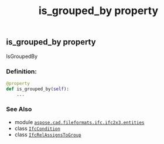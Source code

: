 ﻿---
title: is_grouped_by property
second_title: Aspose.CAD for Python via .NET API References
description: 
type: docs
weight: 60
url: /aspose.cad.fileformats.ifc.ifc2x3.entities/ifccondition/is_grouped_by/
is_root: false
---

## is_grouped_by property


IsGroupedBy
### Definition:
```python
@property
def is_grouped_by(self):
    ...
```

### See Also
* module [`aspose.cad.fileformats.ifc.ifc2x3.entities`](../../)
* class [`IfcCondition`](/cad/python-net/aspose.cad.fileformats.ifc.ifc2x3.entities/ifccondition)
* class [`IfcRelAssignsToGroup`](/cad/python-net/aspose.cad.fileformats.ifc.ifc2x3.entities/ifcrelassignstogroup)
